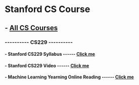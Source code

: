 # Stanford CS Course

## - [All CS Courses](https://www.classcentral.com/list/stanford-pgqmp1a2b89) 

### ---------- CS229 ----------

#### - Stanford CS229 Syllabus ------ [Click me](https://see.stanford.edu/Course/CS229)

#### - Stanford CS229 Video ------ [Click me](https://www.youtube.com/playlist?list=PLoROMvodv4rMiGQp3WXShtMGgzqpfVfbU)

#### - Machine Learning Yearning Online Reading ------ [Click me](https://deeplearning-ai.github.io/machine-learning-yearning-cn/docs/home/)
